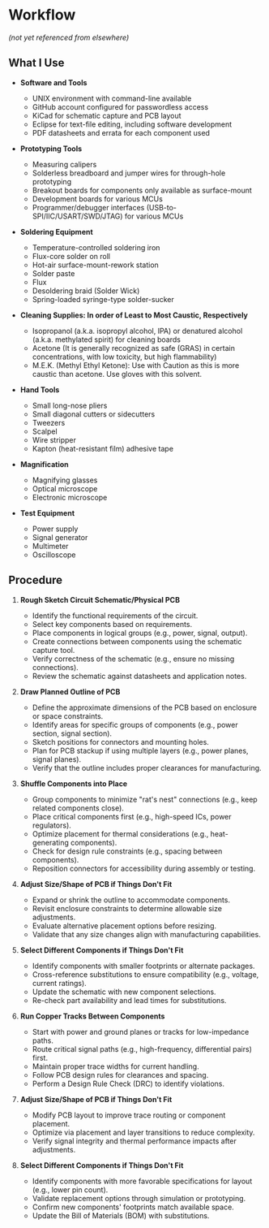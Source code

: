 # Workflow
*(not yet referenced from elsewhere)*

## What I Use

- **Software and Tools**
  - UNIX environment with command-line available
  - GitHub account configured for passwordless access
  - KiCad for schematic capture and PCB layout
  - Eclipse for text-file editing, including software development
  - PDF datasheets and errata for each component used

- **Prototyping Tools**
  - Measuring calipers
  - Solderless breadboard and jumper wires for through-hole prototyping
  - Breakout boards for components only available as surface-mount
  - Development boards for various MCUs
  - Programmer/debugger interfaces (USB-to-SPI/IIC/USART/SWD/JTAG) for various MCUs

- **Soldering Equipment**
  - Temperature-controlled soldering iron
  - Flux-core solder on roll
  - Hot-air surface-mount-rework station
  - Solder paste
  - Flux
  - Desoldering braid (Solder Wick)
  - Spring-loaded syringe-type solder-sucker

- **Cleaning Supplies: In order of Least to Most Caustic, Respectively**
  - Isopropanol (a.k.a. isopropyl alcohol, IPA) or denatured alcohol (a.k.a. methylated spirit) for cleaning boards
  - Acetone (It is generally recognized as safe (GRAS) in certain concentrations, with low toxicity, but high flammability)
  - M.E.K. (Methyl Ethyl Ketone): Use with Caution as this is more caustic than acetone. Use gloves with this solvent.

- **Hand Tools**
  - Small long-nose pliers
  - Small diagonal cutters or sidecutters
  - Tweezers
  - Scalpel
  - Wire stripper
  - Kapton (heat-resistant film) adhesive tape

- **Magnification**
  - Magnifying glasses
  - Optical microscope
  - Electronic microscope

- **Test Equipment**
  - Power supply
  - Signal generator
  - Multimeter
  - Oscilloscope

## Procedure

1. **Rough Sketch Circuit Schematic/Physical PCB**  
   - Identify the functional requirements of the circuit.  
   - Select key components based on requirements.  
   - Place components in logical groups (e.g., power, signal, output).  
   - Create connections between components using the schematic capture tool.  
   - Verify correctness of the schematic (e.g., ensure no missing connections).  
   - Review the schematic against datasheets and application notes.

2. **Draw Planned Outline of PCB**  
   - Define the approximate dimensions of the PCB based on enclosure or space constraints.  
   - Identify areas for specific groups of components (e.g., power section, signal section).  
   - Sketch positions for connectors and mounting holes.  
   - Plan for PCB stackup if using multiple layers (e.g., power planes, signal planes).  
   - Verify that the outline includes proper clearances for manufacturing.

3. **Shuffle Components into Place**  
   - Group components to minimize "rat's nest" connections (e.g., keep related components close).  
   - Place critical components first (e.g., high-speed ICs, power regulators).  
   - Optimize placement for thermal considerations (e.g., heat-generating components).  
   - Check for design rule constraints (e.g., spacing between components).  
   - Reposition connectors for accessibility during assembly or testing.  

4. **Adjust Size/Shape of PCB if Things Don't Fit**  
   - Expand or shrink the outline to accommodate components.  
   - Revisit enclosure constraints to determine allowable size adjustments.  
   - Evaluate alternative placement options before resizing.  
   - Validate that any size changes align with manufacturing capabilities.

5. **Select Different Components if Things Don't Fit**  
   - Identify components with smaller footprints or alternate packages.  
   - Cross-reference substitutions to ensure compatibility (e.g., voltage, current ratings).  
   - Update the schematic with new component selections.  
   - Re-check part availability and lead times for substitutions.

6. **Run Copper Tracks Between Components**  
   - Start with power and ground planes or tracks for low-impedance paths.  
   - Route critical signal paths (e.g., high-frequency, differential pairs) first.  
   - Maintain proper trace widths for current handling.  
   - Follow PCB design rules for clearances and spacing.  
   - Perform a Design Rule Check (DRC) to identify violations.  

7. **Adjust Size/Shape of PCB if Things Don't Fit**  
   - Modify PCB layout to improve trace routing or component placement.  
   - Optimize via placement and layer transitions to reduce complexity.  
   - Verify signal integrity and thermal performance impacts after adjustments.

8. **Select Different Components if Things Don't Fit**  
   - Identify components with more favorable specifications for layout (e.g., lower pin count).  
   - Validate replacement options through simulation or prototyping.  
   - Confirm new components' footprints match available space.  
   - Update the Bill of Materials (BOM) with substitutions. 
